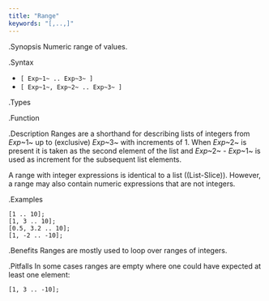 ```yaml
---
title: "Range"
keywords: "[,..,]"
---
```


.Synopsis
Numeric range of values.

.Syntax

*  `[ Exp~1~ .. Exp~3~ ]`
*  `[ Exp~1~, Exp~2~ .. Exp~3~ ]`

.Types

.Function

.Description
Ranges are a shorthand for describing lists of integers from 
_Exp_~1~ up to (exclusive) _Exp_~3~ with increments of 1.
When _Exp_~2~ is present it is taken as the second element of the list
and _Exp_~2~ - _Exp_~1~ is used as increment for the subsequent list elements.

A range with integer expressions is identical to a list ((List-Slice)).
However, a range may also contain numeric expressions that are not integers.

.Examples
```rascal-shell
[1 .. 10];
[1, 3 .. 10];
[0.5, 3.2 .. 10];
[1, -2 .. -10];
```

.Benefits
Ranges are mostly used to loop over ranges of integers.

.Pitfalls
In some cases ranges are empty where one could have expected at least one element:
```rascal-shell
[1, 3 .. -10];
```

